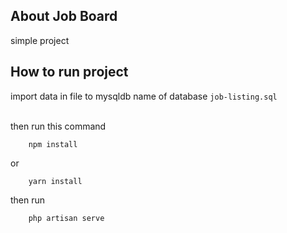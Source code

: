## About Job Board

simple project

## How to run project

import data in file to mysqldb
name of database `job-listing.sql`

<br>
then run this command

```
    npm install
```

or

```
    yarn install
```

then run

```
    php artisan serve
```
